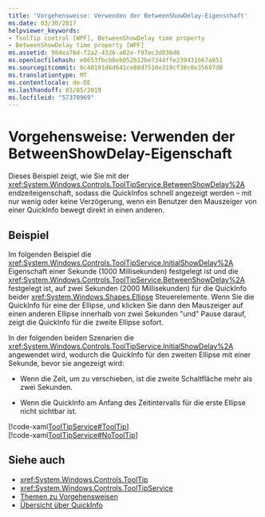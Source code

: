 ```yaml
---
title: 'Vorgehensweise: Verwenden der BetweenShowDelay-Eigenschaft'
ms.date: 03/30/2017
helpviewer_keywords:
- ToolTip control [WPF], BetweenShowDelay time property
- BetweenShowDelay time property [WPF]
ms.assetid: 984ea76d-f2a2-4326-a02e-f97ec3d036d6
ms.openlocfilehash: e0653fbcb8eb052b12be7344ffe239431b67a951
ms.sourcegitcommit: 0c48191d6d641ce88d7510e319cf38c0e35697d0
ms.translationtype: MT
ms.contentlocale: de-DE
ms.lasthandoff: 03/05/2019
ms.locfileid: "57370969"
---
```

# <a name="how-to-use-the-betweenshowdelay-property"></a>Vorgehensweise: Verwenden der BetweenShowDelay-Eigenschaft
Dieses Beispiel zeigt, wie Sie mit der <xref:System.Windows.Controls.ToolTipService.BetweenShowDelay%2A> endzeiteigenschaft, sodass die QuickInfos schnell angezeigt werden – mit nur wenig oder keine Verzögerung, wenn ein Benutzer den Mauszeiger von einer QuickInfo bewegt direkt in einen anderen.  
  
## <a name="example"></a>Beispiel  
 Im folgenden Beispiel die <xref:System.Windows.Controls.ToolTipService.InitialShowDelay%2A> Eigenschaft einer Sekunde (1000 Millisekunden) festgelegt ist und die <xref:System.Windows.Controls.ToolTipService.BetweenShowDelay%2A> festgelegt ist, auf zwei Sekunden (2000 Millisekunden) für die QuickInfo beider <xref:System.Windows.Shapes.Ellipse> Steuerelemente. Wenn Sie die QuickInfo für eine der Ellipse, und klicken Sie dann den Mauszeiger auf einen anderen Ellipse innerhalb von zwei Sekunden "und" Pause darauf, zeigt die QuickInfo für die zweite Ellipse sofort.  
  
 In der folgenden beiden Szenarien die <xref:System.Windows.Controls.ToolTipService.InitialShowDelay%2A> angewendet wird, wodurch die QuickInfo für den zweiten Ellipse mit einer Sekunde, bevor sie angezeigt wird:  
  
-   Wenn die Zeit, um zu verschieben, ist die zweite Schaltfläche mehr als zwei Sekunden.  
  
-   Wenn die QuickInfo am Anfang des Zeitintervalls für die erste Ellipse nicht sichtbar ist.  
  
 [!code-xaml[ToolTipService#ToolTip](~/samples/snippets/csharp/VS_Snippets_Wpf/ToolTipService/CSharp/Pane1.xaml#tooltip)]  
[!code-xaml[ToolTipService#NoToolTip](~/samples/snippets/csharp/VS_Snippets_Wpf/ToolTipService/CSharp/Pane1.xaml#notooltip)]  
  
## <a name="see-also"></a>Siehe auch
- <xref:System.Windows.Controls.ToolTip>
- <xref:System.Windows.Controls.ToolTipService>
- [Themen zu Vorgehensweisen](tooltip-how-to-topics.md)
- [Übersicht über QuickInfo](tooltip-overview.md)
